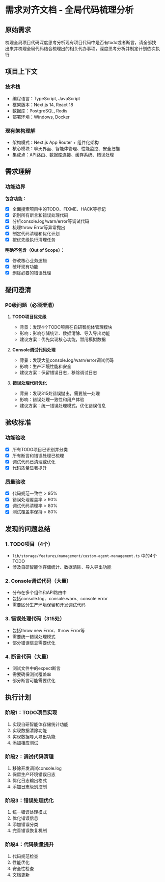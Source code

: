 # 需求对齐文档 - 全局代码梳理分析

## 原始需求

梳理全局项目代码深度思考分析现有项目代码中是否有todo或者断言，请全部找出来并梳理全局代码结合梳理出的相关代办事项，深度思考分析并制定计划依次执行

## 项目上下文

### 技术栈

- 编程语言：TypeScript, JavaScript
- 框架版本：Next.js 14, React 18
- 数据库：PostgreSQL, Redis
- 部署环境：Windows, Docker

### 现有架构理解

- 架构模式：Next.js App Router + 组件化架构
- 核心模块：聊天界面、智能体管理、性能监控、安全扫描
- 集成点：API路由、数据库连接、缓存系统、错误处理

## 需求理解

### 功能边界

**包含功能：**

- [x] 全面搜索项目中的TODO、FIXME、HACK等标记
- [x] 识别所有断言和错误处理代码
- [x] 分析console.log/warn/error等调试代码
- [x] 梳理throw Error等异常抛出
- [x] 制定代码清理和优化计划
- [x] 按优先级执行清理任务

**明确不包含（Out of Scope）：**

- [x] 修改核心业务逻辑
- [x] 破坏现有功能
- [x] 删除必要的错误处理

## 疑问澄清

### P0级问题（必须澄清）

1. **TODO项目优先级**
   - 背景：发现4个TODO项目在自研智能体管理模块
   - 影响：影响存储统计、数据清除、导入导出功能
   - 建议方案：优先实现核心功能，暂用模拟数据

2. **Console调试代码处理**
   - 背景：发现大量console.log/warn/error调试代码
   - 影响：生产环境性能和安全
   - 建议方案：保留错误日志，移除调试日志

3. **错误处理代码优化**
   - 背景：发现315处错误抛出，需要统一处理
   - 影响：错误处理一致性和用户体验
   - 建议方案：统一错误处理模式，优化错误信息

## 验收标准

### 功能验收

- [x] 所有TODO项目已识别并分类
- [x] 所有断言和错误处理已梳理
- [x] 调试代码已清理或优化
- [x] 代码质量显著提升

### 质量验收

- [x] 代码规范一致性 > 95%
- [x] 错误处理覆盖率 > 90%
- [x] 调试代码清理率 > 80%
- [x] 测试覆盖率保持 > 80%

## 发现的问题总结

### 1. TODO项目（4个）
- `lib/storage/features/management/custom-agent-management.ts` 中的4个TODO
- 涉及自研智能体存储统计、数据清除、导入导出功能

### 2. Console调试代码（大量）
- 分布在多个组件和API路由中
- 包括console.log、console.warn、console.error
- 需要区分生产环境保留和开发调试代码

### 3. 错误处理代码（315处）
- 包括throw new Error、throw Error等
- 需要统一错误处理模式
- 部分错误信息需要优化

### 4. 断言代码（大量）
- 测试文件中的expect断言
- 需要确保测试覆盖率
- 部分断言可能需要优化

## 执行计划

### 阶段1：TODO项目实现
1. 实现自研智能体存储统计功能
2. 实现数据清除功能
3. 实现数据导入导出功能
4. 添加相应测试

### 阶段2：调试代码清理
1. 移除开发调试console.log
2. 保留生产环境错误日志
3. 优化日志输出格式
4. 添加日志级别控制

### 阶段3：错误处理优化
1. 统一错误处理模式
2. 优化错误信息
3. 添加错误分类
4. 完善错误恢复机制

### 阶段4：代码质量提升
1. 代码规范检查
2. 性能优化
3. 安全性检查
4. 文档更新
